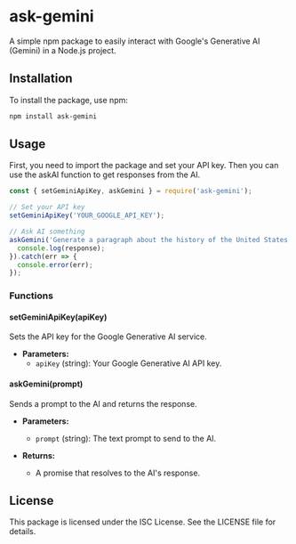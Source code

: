 # ask-gemini

A simple npm package to easily interact with Google's Generative AI (Gemini) in a Node.js project.

## Installation

To install the package, use npm:

```sh
npm install ask-gemini
```

## Usage

First, you need to import the package and set your API key. Then you can use the askAI function to get responses from the AI.

```javascript
const { setGeminiApiKey, askGemini } = require('ask-gemini');

// Set your API key
setGeminiApiKey('YOUR_GOOGLE_API_KEY');

// Ask AI something
askGemini('Generate a paragraph about the history of the United States.').then(response => {
  console.log(response);
}).catch(err => {
  console.error(err);
});
```
### Functions

#### setGeminiApiKey(apiKey)

Sets the API key for the Google Generative AI service.

- **Parameters:**
  - `apiKey` (string): Your Google Generative AI API key.

#### askGemini(prompt)

Sends a prompt to the AI and returns the response.

- **Parameters:**
  - `prompt` (string): The text prompt to send to the AI.

- **Returns:**
  - A promise that resolves to the AI's response.

## License

This package is licensed under the ISC License. See the LICENSE file for details.